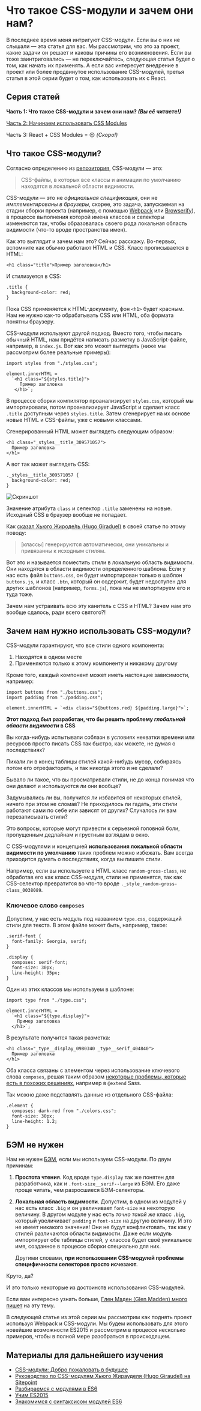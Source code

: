 # Что такое CSS-модули и зачем они нам?

В последнее время меня интригуют CSS-модули. Если вы о них не слышали — эта
статья для вас. Мы рассмотрим, что это за проект, какие задачи он решает 
и каковы причины его возникновения. Если вы тоже заинтриговались — не переключайтесь, 
следующая статья будет о том, как начать их применять. А если вас интересует внедрение 
в проект или более продвинутое использование CSS-модулей, третья статья в этой 
серии будет о том, как использовать их c React. 


## Серия статей

**Часть 1: Что такое CSS-модули и зачем они нам? *(Вы её читаете!)***  

[Часть 2: Начинаем использовать CSS Modules][11]

Часть 3: React + CSS Modules = 😍 *(Скоро!)* 


## Что такое CSS-модули?

Согласно определению из [репозитория][1], CSS-модули — это:

> CSS-файлы, в которых все классы и анимации  по умолчанию находятся 
> в локальной области видимости.

CSS-модули — это не *официальная спецификация*, они не *имплементированы в браузеры*, 
скорее, это задача, запускаемая на стадии сборки проекта (например, с помощью 
[Webpack][2] или [Browserify][3]), в процессе выполнения которой имена классов 
и селекторы изменяются так, чтобы образовалась своего рода локальная область 
видимости (что-то вроде пространства имен).

Как это выглядит и зачем нам это? Сейчас расскажу. Во-первых, вспомните как 
обычно работают HTML и CSS. Класс прописывается в HTML:

    <h1 class="title">Пример заголовка</h1>

И стилизуется в CSS:

    .title {
      background-color: red;
    }

Пока CSS применяется к HTML-документу, фон `<h1>` будет красным. Нам
не нужно как-то обрабатывать CSS или HTML, оба формата понятны браузеру.

CSS-модули используют другой подход. Вместо того, чтобы писать обычный HTML, 
нам придётся написать разметку в JavaScript-файле, например, в `index.js`. 
Вот как это может выглядеть (ниже мы рассмотрим более реальные примеры):

    import styles from "./styles.css";
      
    element.innerHTML = 
      `<h1 class="${styles.title}">
         Пример заголовка
       </h1>`;

В процессе сборки компилятор проанализирует `styles.css`, который мы импортировали, 
потом проанализирует JavaScript и сделает класс `.title` доступным через 
`styles.title`. Затем сгенерирует на их основе новые HTML и CSS-файлы, 
уже с новыми классами.

Сгенерированный HTML может выглядеть следующим образом:

    <h1 class="_styles__title_309571057">
      Пример заголовка
    </h1>

А вот так может выглядеть CSS:

    ._styles__title_309571057 {
      background-color: red;
    }

![Скриншот][Инспектор, в котором показан сгенерированный HTML]

Значение атрибута `class` и селектор `.title` заменены на новые. Исходный CSS 
в браузер вообще не попадает.

Как [сказал Хьюго Жироде́ль  (Hugo Giraduel)][5] в своей статье по этому поводу:

> [классы] генерируются автоматически, они уникальны и привязанны к исходным
> стилям.

Вот это и называется поместить стили в локальную область видимости. Они находятся
в области видимости определенного шаблона. Если у нас есть файл `buttons.css`,
он будет импортирован только в шаблон `buttons.js`, и класс `.btn`, который он
содержит, будет недоступен для других шаблонов (например, `forms.js`), пока мы 
не импортируем его и туда тоже.

Зачем нам устраивать всю эту канитель с CSS и HTML? Зачем нам это вообще сдалось,
ради всего святого?!


## Зачем нам нужно использовать CSS-модули?

CSS-модули гарантируют, что все стили одного компонента:

1. Находятся в одном месте
2. Применяются только к этому компоненту и никакому другому

Кроме того, каждый компонент может иметь настоящие зависимости, например:

    import buttons from "./buttons.css";
    import padding from "./padding.css";
    
    element.innerHTML = `<div class="${buttons.red} ${padding.large}">`;

**Этот подход был разработан, что бы решить проблему *глобальной области 
видимости* в CSS**

Вы когда-нибудь испытывали соблазн в условиях нехватки времени или ресурсов просто 
писать CSS так быстро, как можете, не думая о последствиях?

Пихали ли в конец таблицы стилей какой-нибудь мусор, собираясь потом 
его отрефакторить, и так никогда этого и не сделали?

Бывало ли такое, что вы просматривали стили, не до конца понимая что они 
делают и используются ли они вообще?

Задумывались ли вы, получится ли избавится от некоторых стилей, ничего при
этом не сломав? Не приходилось ли гадать, эти стили работают сами по себе 
или зависят от других? Случалось ли вам перезаписывать стили?

Это вопросы, которые могут привести к серьезной головной боли, 
пропущенным дедлайнам и грустным взглядам в окно. 

С CSS-модулями и концепцией **использования локальной области видимости 
по умолчанию** таких проблем можно избежать. Вам всегда 
приходится думать о последствиях, когда вы пишите стили.

Например, если вы используете в HTML класс `random-gross-class`, не обработав его 
как класс CSS-модуля, стили не применятся, так как CSS-селектор превратится 
во что-то вроде `._style_random-gross-class_0038089`.


### Ключевое слово `composes`

Допустим, у нас есть модуль под названием `type.css`, содержащий стили для текста.
В этом файле может быть, например, такое:

    .serif-font {
      font-family: Georgia, serif;
    }
    
    .display {
      composes: serif-font;
      font-size: 30px;
      line-height: 35px;
    }

Один из этих классов мы используем в шаблоне:

    import type from "./type.css";
    
    element.innerHTML = 
      `<h1 class="${type.display}">
        Пример заголовка
      </h1>`;

В результате получится такая разметка: 

    <h1 class="_type__display_0980340 _type__serif_404840">
      Пример заголовка
    </h1>

Оба класса связаны с элементом через использование ключевого слова `composes`, 
решая таким образом [некоторые проблемы, которые есть в похожих решениях][6], 
например в `@extend` Sass.

Так можно даже подставлять данные из отдельного CSS-файла:

    .element {
      composes: dark-red from "./colors.css";
      font-size: 30px;
      line-height: 1.2;
    }


## БЭМ не нужен

Нам не нужен [БЭМ][7], если мы используем CSS-модули. По двум причинам:

1. **Простота чтения**. Код вроде `type.display` так же понятен для разработчика, 
  как и `.font-size__serif--large` из БЭМ. Его даже проще читать, чем разросшиеся
  БЭМ-селекторы.

2. **Локальная область видимости**. Допустим, в одном из модулей у нас есть 
  класс `.big`  и он увеличивает `font-size` на некоторую величину. 
  В другом модуле у нас есть *точно такой же* класс `.big`, который 
  увеличивает `padding` и `font-size` на другую величину. 
  И это не имеет никакого значения! Они не будут конфликтовать, 
  так как у стилей различаются области видимости. Даже если модуль импортирует обе
  таблицы стилей, у классов будет своё уникальное имя, созданное в процессе сборки 
  специально для них.

   Другими словами, **при использовании CSS-модулей проблемы специфичности селекторов
   просто исчезают**.

Круто, да? 

И это только некоторые из достоинств использования CSS-модулей.

Если вам интересно узнать больше, [Глен Маден (Glen Madden) много пишет][8]
на эту тему.

В следующей статье из этой серии мы рассмотрим как поднять проект используя Webpack и 
CSS-модули. Мы будем использовать для этого новейшие возможности ES2015 и 
рассмотрим в процессе несколько примеров, чтобы в полной мере разобраться в
происходящем. 

## Материалы для дальнейшего изучения

* [CSS-модули: Добро пожаловать в будущее][8]
* [Руководство по CSS-модулям Хьюго Жирауделя (Hugo Giraudel) на Sitepoint][5]
* [Разбираемся с модулями в ES6][9]
* [Учим ES2015][4]
* [Знакомимся с синтаксисом модулей ES6][10]


 [1]: https://github.com/css-modules/css-modules
 [2]: https://webpack.github.io/
 [3]: http://browserify.org/
 [4]: https://css-tricks.com/lets-learn-es2015
 [5]: http://www.sitepoint.com/understanding-css-modules-methodology/
 [6]: http://www.sitepoint.com/avoid-sass-extend/
 [7]: https://css-tricks.com/bem-101/
 [8]: http://glenmaddern.com/articles/css-modules
 [9]: http://www.sitepoint.com/understanding-es6-modules/
 [10]: https://github.com/ModuleLoader/es6-module-loader/wiki/Brief-Overview-of-ES6-Module-syntax
 [11]: https://css-tricks.com/css-modules-part-2-getting-started/

 [Инспектор, в котором показан сгенерированный HTML]: img/devtools.png "Инспектор, в котором показан сгенерированный HTML"
